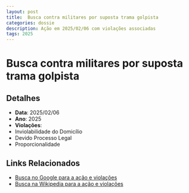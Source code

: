 ```yaml
---
layout: post
title:  Busca contra militares por suposta trama golpista
categories: dossie
description: Ação em 2025/02/06 com violações associadas
tags: 2025
---
```


# Busca contra militares por suposta trama golpista

## Detalhes
- **Data**: 2025/02/06
- **Ano**: 2025
- **Violações**:
- Inviolabilidade do Domicílio
- Devido Processo Legal
- Proporcionalidade

## Links Relacionados
- [Busca no Google para a ação e violações](https://www.google.com/search?q=%22Alexandre%20de%20Moraes%22%20Busca%20contra%20militares%20por%20suposta%20trama%20golpista%20Inviolabilidade%20do%20Domic%C3%ADlio%20Devido%20Processo%20Legal%20Proporcionalidade%202025)
- [Busca na Wikipedia para a ação e violações](https://en.wikipedia.org/w/index.php?search=%22Alexandre%20de%20Moraes%22%20Busca%20contra%20militares%20por%20suposta%20trama%20golpista%20Inviolabilidade%20do%20Domic%C3%ADlio%20Devido%20Processo%20Legal%20Proporcionalidade%202025)
